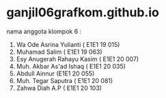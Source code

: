 # ganjil06grafkom.github.io

nama anggota klompok 6 :
1. Wa Ode Asrina Yulianti ( E1E1 19 015)
2. Muhamad Salim ( E1E1 19 063)
3. Esy Anugerah Rahayu Kasim ( E1E1 20 007)
4. Muh. Akbar As'ad Ishaq ( E1E1 20 035)
5. Abdull Ainnur (E1E1 20 055)
6. Muh. Tegar Saputra ( E1E1 20 081)
7. Zahwa Diah A.P ( E1E1 20 103)
